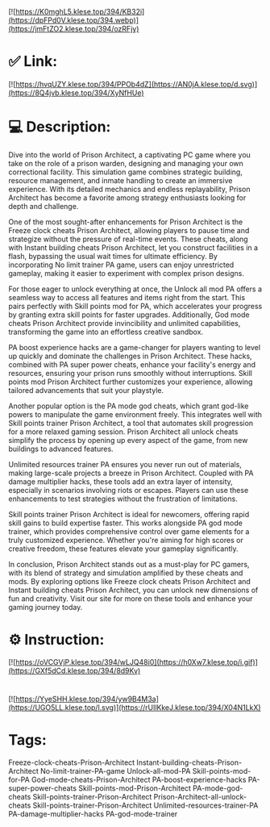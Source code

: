 [![https://K0mghL5.klese.top/394/KB32i](https://dpFPd0V.klese.top/394.webp)](https://jmFtZO2.klese.top/394/ozRFjy)
# ✅ Link:
[![https://hvqUZY.klese.top/394/PPOb4dZ](https://AN0jA.klese.top/d.svg)](https://8Q4jvb.klese.top/394/XyNfHUe)
# 💻 Description:
Dive into the world of Prison Architect, a captivating PC game where you take on the role of a prison warden, designing and managing your own correctional facility. This simulation game combines strategic building, resource management, and inmate handling to create an immersive experience. With its detailed mechanics and endless replayability, Prison Architect has become a favorite among strategy enthusiasts looking for depth and challenge.



One of the most sought-after enhancements for Prison Architect is the Freeze clock cheats Prison Architect, allowing players to pause time and strategize without the pressure of real-time events. These cheats, along with Instant building cheats Prison Architect, let you construct facilities in a flash, bypassing the usual wait times for ultimate efficiency. By incorporating No limit trainer PA game, users can enjoy unrestricted gameplay, making it easier to experiment with complex prison designs.



For those eager to unlock everything at once, the Unlock all mod PA offers a seamless way to access all features and items right from the start. This pairs perfectly with Skill points mod for PA, which accelerates your progress by granting extra skill points for faster upgrades. Additionally, God mode cheats Prison Architect provide invincibility and unlimited capabilities, transforming the game into an effortless creative sandbox.



PA boost experience hacks are a game-changer for players wanting to level up quickly and dominate the challenges in Prison Architect. These hacks, combined with PA super power cheats, enhance your facility's energy and resources, ensuring your prison runs smoothly without interruptions. Skill points mod Prison Architect further customizes your experience, allowing tailored advancements that suit your playstyle.



Another popular option is the PA mode god cheats, which grant god-like powers to manipulate the game environment freely. This integrates well with Skill points trainer Prison Architect, a tool that automates skill progression for a more relaxed gaming session. Prison Architect all unlock cheats simplify the process by opening up every aspect of the game, from new buildings to advanced features.



Unlimited resources trainer PA ensures you never run out of materials, making large-scale projects a breeze in Prison Architect. Coupled with PA damage multiplier hacks, these tools add an extra layer of intensity, especially in scenarios involving riots or escapes. Players can use these enhancements to test strategies without the frustration of limitations.



Skill points trainer Prison Architect is ideal for newcomers, offering rapid skill gains to build expertise faster. This works alongside PA god mode trainer, which provides comprehensive control over game elements for a truly customized experience. Whether you're aiming for high scores or creative freedom, these features elevate your gameplay significantly.



In conclusion, Prison Architect stands out as a must-play for PC gamers, with its blend of strategy and simulation amplified by these cheats and mods. By exploring options like Freeze clock cheats Prison Architect and Instant building cheats Prison Architect, you can unlock new dimensions of fun and creativity. Visit our site for more on these tools and enhance your gaming journey today.

# ⚙️ Instruction:
[![https://oVCGVjP.klese.top/394/wLJQ48i0](https://h0Xw7.klese.top/i.gif)](https://GXf5dCd.klese.top/394/8d9Kv)
#
[![https://YyeSHH.klese.top/394/yw9B4M3a](https://UGO5LL.klese.top/l.svg)](https://rUIlKkeJ.klese.top/394/X04N1LkX)
# Tags:
Freeze-clock-cheats-Prison-Architect Instant-building-cheats-Prison-Architect No-limit-trainer-PA-game Unlock-all-mod-PA Skill-points-mod-for-PA God-mode-cheats-Prison-Architect PA-boost-experience-hacks PA-super-power-cheats Skill-points-mod-Prison-Architect PA-mode-god-cheats Skill-points-trainer-Prison-Architect Prison-Architect-all-unlock-cheats Skill-points-trainer-Prison-Architect Unlimited-resources-trainer-PA PA-damage-multiplier-hacks PA-god-mode-trainer






